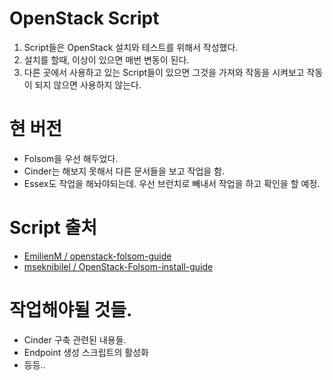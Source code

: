 # OpenStack Script
1. Script들은 OpenStack 설치와 테스트를 위해서 작성했다.
1. 설치를 할때, 이상이 있으면 매번 변동이 된다.
1. 다른 곳에서 사용하고 있는 Script들이 있으면 그것을 가져와 작동을 시켜보고 작동이 되지 않으면 사용하지 않는다.

# 현 버전
* Folsom을 우선 해두었다.
* Cinder는 해보지 못해서 다른 문서들을 보고 작업을 함.
* Essex도 작업을 해놔야되는데. 우선 브런치로 빼내서 작업을 하고 확인을 할 예정.

# Script 출처
* [EmilienM / openstack-folsom-guide](https://github.com/EmilienM/openstack-folsom-guide)
* [mseknibilel / OpenStack-Folsom-install-guide](https://github.com/mseknibilel/OpenStack-Folsom-Install-guide)

# 작업해야될 것들.
* Cinder 구축 관련된 내용들.
* Endpoint 생성 스크립트의 활성화
* 등등..
